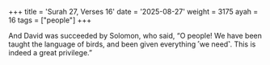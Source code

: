 +++
title = 'Surah 27, Verses 16'
date = '2025-08-27'
weight = 3175
ayah = 16
tags = ["people"]
+++

And David was succeeded by Solomon, who said, “O people! We have been taught the language of birds, and been given everything ˹we need˺. This is indeed a great privilege.”